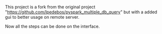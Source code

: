 This project is a fork from the original project "https://github.com/lpedebos/pyspark_multiple_db_query" but with a added gui to better usage on remote server.

Now all the steps can be done on the interface.
